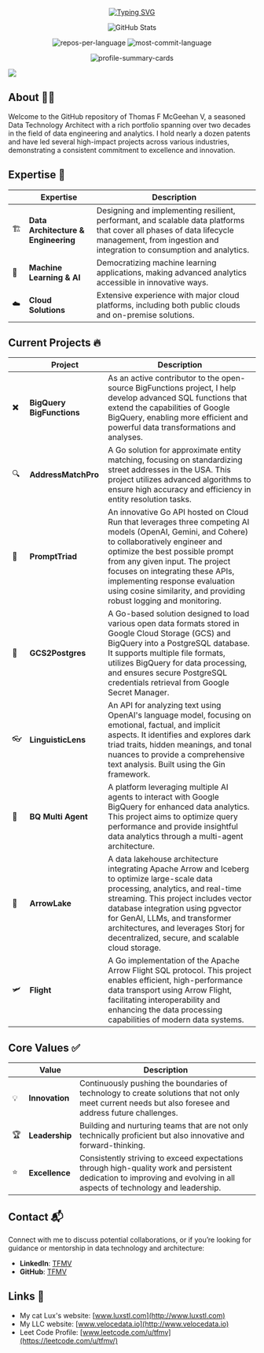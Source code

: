 <p align="center">
<a href="https://github.com/TFMV">
    <img src="https://readme-typing-svg.demolab.com?font=Georgia&size=18&duration=2000&pause=100&multiline=true&width=500&height=80&lines=Thomas+F+McGeehan+V;Data+Architect+%7C+Data+Scientist+%7C+Software+Engineer;AI+%7C+Cloud+%7C+Data+Engineering" alt="Typing SVG" />
</a>
</p>

<p align="center">
  <img src="https://github-stats-alpha.vercel.app/api?username=TFMV&cc=22272e&tc=37BCF6&ic=fff&bc=0000" alt="GitHub Stats">
</p>

<p align="center">
  <img src="http://github-profile-summary-cards.vercel.app/api/cards/repos-per-language?username=TFMV&theme=dracula" alt="repos-per-language">
  <img src="http://github-profile-summary-cards.vercel.app/api/cards/most-commit-language?username=TFMV&theme=dracula" alt="most-commit-language">
</p>

<p align="center">
  <img src="http://github-profile-summary-cards.vercel.app/api/cards/profile-details?username=TFMV&theme=dracula" alt="profile-summary-cards">
</p>

![](https://komarev.com/ghpvc/?username=TFMV)

## About 🧑‍💻

Welcome to the GitHub repository of Thomas F McGeehan V, a seasoned Data Technology Architect with a rich portfolio spanning over two decades in the field of data engineering and analytics. I hold nearly a dozen patents and have led several high-impact projects across various industries, demonstrating a consistent commitment to excellence and innovation.

## Expertise 🌟

|  | Expertise | Description |
|-------|-----------|-------------|
| 🏗️ | **Data Architecture & Engineering** | Designing and implementing resilient, performant, and scalable data platforms that cover all phases of data lifecycle management, from ingestion and integration to consumption and analytics. |
| 🤖 | **Machine Learning & AI** | Democratizing machine learning applications, making advanced analytics accessible in innovative ways. |
| ☁️ | **Cloud Solutions** | Extensive experience with major cloud platforms, including both public clouds and on-premise solutions. |

## Current Projects 🔥

|   | Project | Description |
|-------|---------|-------------|
| :heavy_multiplication_x: | **BigQuery BigFunctions** | As an active contributor to the open-source BigFunctions project, I help develop advanced SQL functions that extend the capabilities of Google BigQuery, enabling more efficient and powerful data transformations and analyses. |
| 🔍 | **AddressMatchPro** | A Go solution for approximate entity matching, focusing on standardizing street addresses in the USA. This project utilizes advanced algorithms to ensure high accuracy and efficiency in entity resolution tasks. |
| 🧠 | **PromptTriad** | An innovative Go API hosted on Cloud Run that leverages three competing AI models (OpenAI, Gemini, and Cohere) to collaboratively engineer and optimize the best possible prompt from any given input. The project focuses on integrating these APIs, implementing response evaluation using cosine similarity, and providing robust logging and monitoring. |
| :elephant: | **GCS2Postgres** | A Go-based solution designed to load various open data formats stored in Google Cloud Storage (GCS) and BigQuery into a PostgreSQL database. It supports multiple file formats, utilizes BigQuery for data processing, and ensures secure PostgreSQL credentials retrieval from Google Secret Manager. |
| :eyeglasses: | **LinguisticLens** | An API for analyzing text using OpenAI's language model, focusing on emotional, factual, and implicit aspects. It identifies and explores dark triad traits, hidden meanings, and tonal nuances to provide a comprehensive text analysis. Built using the Gin framework. |
| 🤖 | **BQ Multi Agent** | A platform leveraging multiple AI agents to interact with Google BigQuery for enhanced data analytics. This project aims to optimize query performance and provide insightful data analytics through a multi-agent architecture. |
| :bow_and_arrow: | **ArrowLake** | A data lakehouse architecture integrating Apache Arrow and Iceberg to optimize large-scale data processing, analytics, and real-time streaming. This project includes vector database integration using pgvector for GenAI, LLMs, and transformer architectures, and leverages Storj for decentralized, secure, and scalable cloud storage. |
| :small_airplane: | **Flight** | A Go implementation of the Apache Arrow Flight SQL protocol. This project enables efficient, high-performance data transport using Arrow Flight, facilitating interoperability and enhancing the data processing capabilities of modern data systems. |

## Core Values ✅

|  | Value | Description |
|-------|-------|-------------|
| 💡 | **Innovation** | Continuously pushing the boundaries of technology to create solutions that not only meet current needs but also foresee and address future challenges. |
| 🏆 | **Leadership** | Building and nurturing teams that are not only technically proficient but also innovative and forward-thinking. |
| ⭐ | **Excellence** | Consistently striving to exceed expectations through high-quality work and persistent dedication to improving and evolving in all aspects of technology and leadership. |


## Contact 📬

Connect with me to discuss potential collaborations, or if you’re looking for guidance or mentorship in data technology and architecture:

- **LinkedIn**: [TFMV](https://www.linkedin.com/in/tfmv)
- **GitHub**: [TFMV](https://www.github.com/tfmv)

## Links 🔗

- My cat Lux's website: [www.luxstl.com](http://www.luxstl.com)
- My LLC website: [www.velocedata.io](http://www.velocedata.io)
- Leet Code Profile: [www.leetcode.com/u/tfmv](https://leetcode.com/u/tfmv/)
